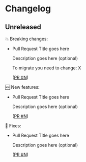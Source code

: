# Changelog

## Unreleased

💥 Breaking changes:

- Pull Request Title goes here

  Description goes here (optional)

  To migrate you need to change: X

  ([PR #N](https://github.com/srb3/terraform-ansible-role/pull/N))

🆕 New features:

- Pull Request Title goes here

  Description goes here (optional)

  ([PR #N](https://github.com/srb3/terraform-ansible-role/pull/N))

🔧 Fixes:

- Pull Request Title goes here

  Description goes here (optional)

  ([PR #N](https://github.com/srb3/terraform-ansible-role/pull/N))
